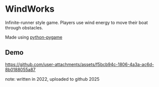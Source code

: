 # WindWorks
Infinite-runner style game. Players use wind energy to move their boat through obstacles. 

Made using [python-pygame](https://www.pygame.org/news)
## Demo
https://github.com/user-attachments/assets/f5bcb94c-1806-4a3a-ac6d-8b0188055a87

note: written in 2022, uploaded to github 2025
